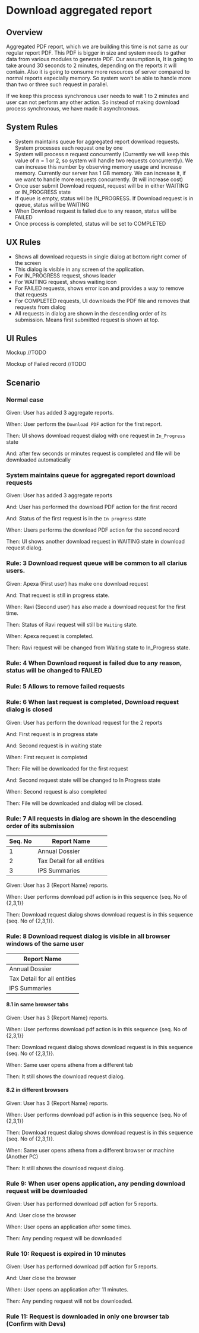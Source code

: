 # Download aggregated report



## Overview

Aggregated PDF report, which we are building this time is not same as our regular report PDF. This PDF is bigger in size and system needs to gather data from various modules to generate PDF. Our assumption is, It is going to take around 30 seconds to 2 minutes, depending on the reports it will contain. Also it is going to consume more resources of server compared to normal reports especially memory. So system won’t be able to handle more than two or three such request in parallel.

If we keep this process synchronous user needs to wait 1 to 2 minutes and user can not perform any other action. So instead of making download process synchronous, we have made it asynchronous. 

## System Rules

- System maintains queue for aggregated report download requests. System processes each request one by one
- System will process n request concurrently (Currently we will keep this value of n = 1 or 2, so system will handle two requests concurrently). We can increase this number by observing memory usage and increase memory. Currently our server has 1 GB memory. We can increase it, if we want to handle more requests concurrently. (It will increase cost)
- Once user submit Download request, request will be in either WAITING or IN_PROGRESS state
- If queue is empty, status will be IN_PROGRESS. If Download request is in queue, status will be WAITING
- When Download request is failed due to any reason, status will be FAILED
- Once process is completed, status will be set to COMPLETED

## UX Rules

- Shows all download requests in single dialog at bottom right corner of the screen
- This dialog is visible in any screen of the application.
- For IN_PROGRESS request, shows loader
- For WAITING request, shows waiting icon
- For FAILED requests, shows error icon and provides a way to remove that requests
- For COMPLETED requests, UI downloads the PDF file and removes that requests from dialog
- All requests in dialog are shown in the descending order of its submission. Means first submitted request is shown at top.

## UI Rules

Mockup //TODO

Mockup of Failed record //TODO



## Scenario

### Normal case

Given: User has added 3 aggregate reports.

When: User perform the `Download PDF` action for the first report.

Then: UI shows download request dialog with one request in  `In_Progress` state

And: after few seconds or minutes request is completed and file will be downloaded automatically

### System maintains queue for aggregated report download requests

Given: User has added 3 aggregate reports

And: User has performed the download PDF action for the first record

And: Status of the first request is in the `In progress`  state

When: Users performs the download PDF action for the second record

Then: UI shows another download request in WAITING state in download request dialog.

### Rule: 3 Download request queue will be common to all clarius users.

Given: Apexa (First user) has make one download request 

And: That request is still in progress state.

When: Ravi (Second user) has also made a download request for the first time.

Then: Status of Ravi request will still be `Waiting` state.

When: Apexa request is completed.

Then: Ravi request will be changed from Waiting state to In_Progress state.



### Rule: 4 When Download request is failed due to any reason, status will be changed to FAILED

### Rule: 5 Allows to remove failed requests

### Rule: 6 When last request is completed, Download request dialog is closed

Given: User has perform the download request for the 2 reports

And: First request is in progress state 

And: Second request is in waiting state

When: First request is completed

Then: File will be downloaded for the first request

And: Second request state will be changed to In Progress state

When: Second request is also completed

Then: File will be downloaded and dialog will be closed.



### Rule: 7 All requests in dialog are shown in the descending order of its submission

| Seq. No | Report Name                 |
| ------- | --------------------------- |
| 1       | Annual Dossier              |
| 2       | Tax Detail for all entities |
| 3       | IPS Summaries               |

Given: User has 3 {Report Name} reports.

When: User performs download pdf action is in this sequence {seq. No of {2,3,1}}

Then: Download request dialog shows download request is in this  sequence {seq. No of {2,3,1}}.



### Rule: 8 Download request dialog is visible in all browser windows of the same user

| Report Name                 |
| --------------------------- |
| Annual Dossier              |
| Tax Detail for all entities |
| IPS Summaries               |

#### 8.1 in same browser tabs

Given: User has 3 {Report Name} reports.

When: User performs download pdf action is in this sequence {seq. No of {2,3,1}}

Then: Download request dialog shows download request is in this  sequence {seq. No of {2,3,1}}.

When: Same user opens athena from a different tab

Then: It still shows the download request dialog.

#### 8.2 in different browsers

Given: User has 3 {Report Name} reports.

When: User performs download pdf action is in this sequence {seq. No of {2,3,1}}

Then: Download request dialog shows download request is in this  sequence {seq. No of {2,3,1}}.

When: Same user opens athena from a different browser or machine (Another PC)

Then: It still shows the download request dialog.



### Rule 9: When user opens application, any pending download request will be downloaded

Given: User has performed download pdf action for 5 reports. 

And: User close the browser

When: User opens an application after some times.

Then: Any pending request will be downloaded



### Rule 10: Request is expired in 10 minutes

Given: User has performed download pdf action for 5 reports. 

And: User close the browser

When: User opens an application after 11 minutes.

Then: Any pending request will not be downloaded.



### Rule 11: Request is downloaded in only one browser tab (Confirm with Devs)

